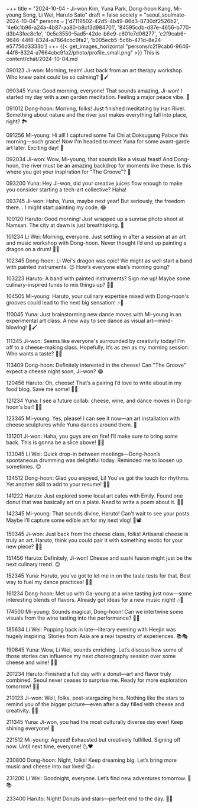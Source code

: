 +++
title = "2024-10-04 - Ji-won Kim, Yuna Park, Dong-hoon Kang, Mi-young Song, Li Wei, Haruto Sato"
draft = false
society = "seoul_soulmate-2024-10-04"
persons = ['d7119502-42d5-4b49-86d3-8730df2526b2', '4e6c1b96-a24a-4b87-aa80-b8cf3d984701', '84595cdb-d37e-4656-b770-d3b43fec8c1e', '0c5c3550-5ad5-42de-b6e9-c601e7d06277', 'c2f9cab6-9646-44f8-8324-a7664cbc9fa2', 'b005ecb5-5c6b-471d-8e24-e57756d3333b']
+++
{{< get_images_horizontal "persons/c2f9cab6-9646-44f8-8324-a7664cbc9fa2/photo/profile_small.png" >}}
This is content/chat/2024-10-04.md

090123 Ji-won: Morning, team! Just back from an art therapy workshop. Who knew paint could be so calming? 🎨🖌️

090345 Yuna: Good morning, everyone! That sounds amazing, Ji-won! I started my day with a zen garden meditation. Feeling a major peace vibe. 🍃

091012 Dong-hoon: Morning, folks! Just finished meditating by Han River. Something about nature and the river just makes everything fall into place, right? 🏞️

091256 Mi-young: Hi all! I captured some Tai Chi at Doksugung Palace this morning—such grace! Now I'm headed to meet Yuna for some avant-garde art later. Exciting day! 📸

092034 Ji-won: Wow, Mi-young, that sounds like a visual feast! And Dong-hoon, the river must be an amazing backdrop for moments like these. Is this where you get your inspiration for "The Groove"? 🎵

093200 Yuna: Hey Ji-won, did your creative juices flow enough to make you consider starting a tech-art collective? Haha!

093745 Ji-won: Haha, Yuna, maybe next year! But seriously, the freedom there... I might start painting my code. 😂

100120 Haruto: Good morning! Just wrapped up a sunrise photo shoot at Namsan. The city at dawn is just breathtaking. 🌅

101234 Li Wei: Morning, everyone. Just settling in after a session at an art and music workshop with Dong-hoon. Never thought I’d end up painting a dragon on a drum! 🎨🐲

102345 Dong-hoon: Li Wei's dragon was epic! We might as well start a band with painted instruments. 😉 How’s everyone else’s morning going?

103223 Haruto: A band with painted instruments? Sign me up! Maybe some culinary-inspired tunes to mix things up? 🍣🍱

104505 Mi-young: Haruto, your culinary expertise mixed with Dong-hoon's grooves could lead to the next big sensation! 🎶🎤

110045 Yuna: Just brainstorming new dance moves with Mi-young in an experimental art class. A new way to see dance as visual art—mind-blowing! 💃🖌️

111345 Ji-won: Seems like everyone's surrounded by creativity today! I'm off to a cheese-making class. Hopefully, it’s as zen as my morning session. Who wants a taste? 🧀😋

113409 Dong-hoon: Definitely interested in the cheese! Can "The Groove" expect a cheese night soon, Ji-won? 😂

120456 Haruto: Oh, cheese! That’s a pairing I’d love to write about in my food blog. Save me some! 🍷🧀

121234 Yuna: I see a future collab: cheese, wine, and dance moves in Dong-hoon's bar! 👟🍷

123345 Mi-young: Yes, please! I can see it now—an art installation with cheese sculptures while Yuna dances around them. 🤣

131201 Ji-won: Haha, you guys are on fire! I’ll make sure to bring some back. This is gonna be a slice above! 🧀🔥

133045 Li Wei: Quick drop-in between meetings—Dong-hoon’s spontaneous drumming was delightful today. Reminded me to loosen up sometimes. 😊

134512 Dong-hoon: Glad you enjoyed, Li! You've got the touch for rhythms. Yet another skill to add to your resume! 🎵💼

141222 Haruto: Just explored some local art cafes with Emily. Found one donut that was basically art on a plate. Need to write a poem about it. 🤩🍩

142345 Mi-young: That sounds divine, Haruto! Can't wait to see your posts. Maybe I’ll capture some edible art for my next vlog! 🍰📽️

150345 Ji-won: Just back from the cheese class, folks! Artisanal cheese is truly an art. Haruto, think you could pair it with something exotic for your new piece? 🧀🥢

151456 Haruto: Definitely, Ji-won! Cheese and sushi fusion might just be the next culinary trend. 😉

152345 Yuna: Haruto, you've got to let me in on the taste tests for that. Best way to fuel my dance practices! 🍣💃

161234 Dong-hoon: Met up with Ga-young at a wine tasting just now—some interesting blends of flavors. Already got ideas for a new music night! 🎶🍷

174500 Mi-young: Sounds magical, Dong-hoon! Can we intertwine some visuals from the wine tasting into the performance? 🍷📸

185634 Li Wei: Popping back in late—literary evening with Heejin was hugely inspiring. Stories from Asia are a real tapestry of experiences. 📚🎭

190845 Yuna: Wow, Li Wei, sounds enriching. Let’s discuss how some of those stories can influence my next choreography session over some cheese and wine! 🧀🍷

201234 Haruto: Finished a full day with a donut—art and flavor truly combined. Seoul never ceases to surprise me. Ready for more exploration tomorrow! 🍩🥳

210123 Ji-won: Well, folks, post-stargazing here. Nothing like the stars to remind you of the bigger picture—even after a day filled with cheese and creativity. 🌌✨

211345 Yuna: Ji-won, you had the most culturally diverse day ever! Keep shining everyone! 💫

221512 Mi-young: Agreed! Exhausted but creatively fulfilled. Signing off now. Until next time, everyone! 🌜❤️

230800 Dong-hoon: Night, folks! Keep dreaming big. Let’s bring more music and cheese into our lives! 😉🎶

231200 Li Wei: Goodnight, everyone. Let’s find new adventures tomorrow. 🌙📚

233400 Haruto: Night! Donuts and stars—perfect end to the day. 🍩✨



